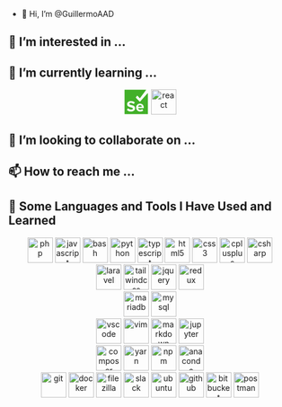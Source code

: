 - 👋 Hi, I’m @GuillermoAAD
## 👀 I’m interested in ...
## 🌱 I’m currently learning ...

<p align="center">
<svg viewBox="0 0 128 128" width="45">
<path fill="#42B029" d="M83.1 80.5c-4.7-.1-8.8 3.4-9.3 8.1 0 .2.1.3.3.3h18c.2 0 .3-.1.3-.3-.4-4.8-4.5-8.4-9.3-8.1z">
</path><path fill="#42B029" d="M121.7 19.9l-38.4 43c-.4.5-1.2.5-1.7.1l-.1-.1-19.4-20.1c-.4-.4-.4-1-.1-1.5l6.5-8.3c.4-.5 1.1-.7 1.6-.3.1.1.2.1.2.2l11 12.1c.4.5 1.2.5 1.7.1l.1-.1 30.7-41.7c.3-.4.2-.9-.2-1.2-.1-.1-.3-.1-.5-.2H5.7c-.5.1-.9.5-.9 1v122.2c0 .5.4.9.9.9h116.6c.5 0 .9-.4.9-.9V20.5c0-.5-.4-.8-.8-.8-.3-.1-.5 0-.7.2zm-83.8 92.5c-7.7.3-15.2-2.3-20.9-7.4-.4-.4-.5-1-.1-1.5l4.5-6.4c.4-.5 1.1-.6 1.6-.3l.1.1c4.2 3.9 9.6 6 15.3 6 6 0 8.9-2.8 8.9-5.7 0-9.1-29.5-2.8-29.5-22.1 0-8.5 7.4-15.6 19.4-15.6 6.9-.2 13.7 2.1 19.1 6.5.4.4.5 1.1.1 1.5l-4.7 6.2c-.4.5-1.1.6-1.6.2-4-3.2-8.9-4.9-14-4.8-4.7 0-7.3 2.1-7.3 5.1 0 8.1 29.4 2.7 29.4 21.8.1 9.3-6.6 16.4-20.3 16.4zm64.3-17.8c0 .6-.5 1-1 1H74.3c-.2 0-.3.1-.3.3.9 5.2 5.6 8.8 10.9 8.5 3.4-.1 6.6-1.1 9.3-3.1.4-.3 1.1-.3 1.4.2l.1.1 3.3 4.8c.3.4.2 1-.2 1.4-4.3 3.2-9.6 4.8-14.9 4.6-11.6 0-20.3-7.8-20.3-20-.3-10.7 8.1-19.6 18.8-19.9h.9c11.3 0 19.1 8.5 19.1 20.9l-.2 1.2z"></path>
</svg>
<img src="https://cdn.jsdelivr.net/gh/devicons/devicon/icons/react/react-original.svg" alt="react" width="45" />
</p>


## 💞️ I’m looking to collaborate on ...

## 📫 How to reach me ...


## 🚀 Some Languages and Tools I Have Used and Learned
<p align="center">
<img src="https://cdn.jsdelivr.net/gh/devicons/devicon/icons/php/php-original.svg" 
alt="php" width="45" height="45"/>
<img src="https://cdn.jsdelivr.net/gh/devicons/devicon/icons/javascript/javascript-original.svg" 
alt="javascript" width="45" height="45"/>
<img src="https://cdn.jsdelivr.net/gh/devicons/devicon/icons/bash/bash-original.svg" 
alt="bash" width="45" height="45"/>
<img src="https://cdn.jsdelivr.net/gh/devicons/devicon/icons/python/python-original.svg" 
alt="python" width="45" height="45"/>
<img src="https://cdn.jsdelivr.net/gh/devicons/devicon/icons/typescript/typescript-original.svg" 
alt="typescript" width="45" height="45"/>
<img src="https://cdn.jsdelivr.net/gh/devicons/devicon/icons/html5/html5-plain-wordmark.svg"
alt="html5" width="45" height="45"/>
<img src="https://cdn.jsdelivr.net/gh/devicons/devicon/icons/css3/css3-plain-wordmark.svg"
alt="css3" width="45" height="45"/>
<img src="https://cdn.jsdelivr.net/gh/devicons/devicon/icons/cplusplus/cplusplus-plain.svg"
alt="cplusplus" width="45" height="45"/>
<img src="https://cdn.jsdelivr.net/gh/devicons/devicon/icons/csharp/csharp-plain.svg"
alt="csharp" width="45" height="45"/>
<br>
<img src="https://cdn.jsdelivr.net/gh/devicons/devicon/icons/laravel/laravel-plain.svg" 
alt="laravel" width="45" height="45"/>
<img src="https://cdn.jsdelivr.net/gh/devicons/devicon/icons/tailwindcss/tailwindcss-plain.svg" 
alt="tailwindcss" width="45" height="45"/>
<img src="https://cdn.jsdelivr.net/gh/devicons/devicon/icons/jquery/jquery-plain-wordmark.svg" 
alt="jquery" width="45" height="45"/>
<img src="https://cdn.jsdelivr.net/gh/devicons/devicon/icons/redux/redux-original.svg" 
alt="redux" width="45" height="45"/>
<br>
<img src="https://www.vectorlogo.zone/logos/mariadb/mariadb-icon.svg"
alt="mariadb" width="45" height="45"/>
<img src="https://cdn.jsdelivr.net/gh/devicons/devicon/icons/mysql/mysql-original.svg" 
alt="mysql" width="45" height="45"/>
<br>
<img src="https://cdn.jsdelivr.net/gh/devicons/devicon/icons/vscode/vscode-original.svg" 
alt="vscode" width="45" height="45"/>
<img src="https://cdn.jsdelivr.net/gh/devicons/devicon/icons/vim/vim-plain.svg" 
alt="vim" width="45" height="45"/>
<img src="https://cdn.jsdelivr.net/gh/devicons/devicon/icons/markdown/markdown-original.svg" 
alt="markdown" width="45" height="45"/>
<img src="https://cdn.jsdelivr.net/gh/devicons/devicon/icons/jupyter/jupyter-original-wordmark.svg" 
alt="jupyter" width="45" height="45"/>
<br>
<img src="https://cdn.jsdelivr.net/gh/devicons/devicon/icons/composer/composer-original.svg" 
alt="composer" width="45" height="45"/>
<img src="https://cdn.jsdelivr.net/gh/devicons/devicon/icons/yarn/yarn-original.svg" 
alt="yarn" width="45" height="45"/>
<img src="https://cdn.jsdelivr.net/gh/devicons/devicon/icons/npm/npm-original-wordmark.svg" 
alt="npm" width="45" height="45"/>
<img src="https://cdn.jsdelivr.net/gh/devicons/devicon/icons/anaconda/anaconda-original.svg" 
alt="anaconda" width="45" height="45"/>
<br>
<img src="https://cdn.jsdelivr.net/gh/devicons/devicon/icons/git/git-original.svg" 
alt="git" width="45" height="45"/>
<img src="https://cdn.jsdelivr.net/gh/devicons/devicon/icons/docker/docker-plain.svg" 
alt="docker" width="45" height="45"/>
<img src="https://cdn.jsdelivr.net/gh/devicons/devicon/icons/filezilla/filezilla-plain.svg" 
alt="filezilla" width="45" height="45"/>
<img src="https://cdn.jsdelivr.net/gh/devicons/devicon/icons/slack/slack-original.svg" 
alt="slack" width="45" height="45"/>
<img src="https://cdn.jsdelivr.net/gh/devicons/devicon/icons/ubuntu/ubuntu-plain.svg" 
alt="ubuntu" width="45" height="45"/>
<img src="https://cdn.jsdelivr.net/gh/devicons/devicon/icons/github/github-original.svg"
alt="github" width="45" height="45"/>
<img src="https://cdn.jsdelivr.net/gh/devicons/devicon/icons/bitbucket/bitbucket-original.svg"
alt="bitbucket" width="45" height="45"/>
<img src="https://www.vectorlogo.zone/logos/getpostman/getpostman-icon.svg"
alt="postman" width="45" height="45"/>
</p>

<!--- ![Visitor Count](https://profile-counter.glitch.me/GuillermoAAD/count.svg)
--->

<!---
GuillermoAAD/GuillermoAAD is a ✨ special ✨ repository because its `README.md` (this file) appears on your GitHub profile.
You can click the Preview link to take a look at your changes.
--->
